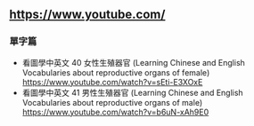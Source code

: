 ## https://www.youtube.com/

### 單字篇
- 看圖學中英文 40 女性生殖器官 (Learning Chinese and English Vocabularies about reproductive organs of female)
  <br>https://www.youtube.com/watch?v=sEti-E3XOxE
 - 看圖學中英文 41 男性生殖器官 (Learning Chinese and English Vocabularies about reproductive organs of male)
  <br>https://www.youtube.com/watch?v=b6uN-xAh9E0
